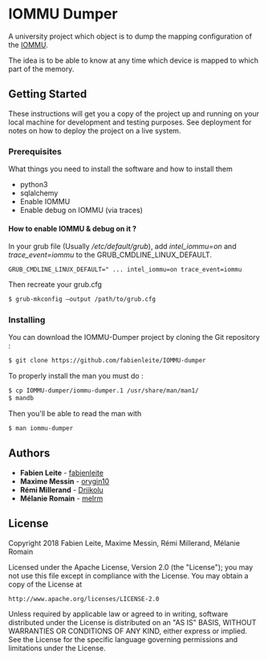 # IOMMU Dumper

A university project which object is to dump the mapping configuration of the [IOMMU](https://en.wikipedia.org/wiki/Input%E2%80%93output_memory_management_unit).

The idea is to be able to know at any time which device is mapped to which part of the memory.


## Getting Started

These instructions will get you a copy of the project up and running on your local machine for development and testing purposes. See deployment for notes on how to deploy the project on a live system.

### Prerequisites

What things you need to install the software and how to install them

* python3
* sqlalchemy
* Enable IOMMU
* Enable debug on IOMMU (via traces)


#### How to enable IOMMU & debug on it ?

In your grub file (Usually _/etc/default/grub_), add _intel\_iommu=on_ and _trace\_event=iommu_ to the GRUB_CMDLINE_LINUX_DEFAULT.

```
GRUB_CMDLINE_LINUX_DEFAULT=" ... intel_iommu=on trace_event=iommu
```
Then recreate your grub.cfg

```bash
$ grub-mkconfig –output /path/to/grub.cfg
```

### Installing

You can download the IOMMU-Dumper project by cloning the Git repository :
```bash
$ git clone https://github.com/fabienleite/IOMMU-dumper
```

To properly install the man you must do :
```bash
$ cp IOMMU-dumper/iommu-dumper.1 /usr/share/man/man1/
$ mandb
```

Then you'll be able to read the man with
```bash
$ man iommu-dumper
```

## Authors

* **Fabien Leite** - [fabienleite](https://github.com/fabienleite)
* **Maxime Messin** - [orygin10](https://github.com/orygin10)
* **Rémi Millerand** - [Driikolu](https://twitter.com/driikolu)
* **Mélanie Romain** - [melrm](https://github.com/melrm)

## License

Copyright 2018 Fabien Leite, Maxime Messin, Rémi Millerand, Mélanie Romain

Licensed under the Apache License, Version 2.0 (the "License");
you may not use this file except in compliance with the License.
You may obtain a copy of the License at

    http://www.apache.org/licenses/LICENSE-2.0

Unless required by applicable law or agreed to in writing, software
distributed under the License is distributed on an "AS IS" BASIS,
WITHOUT WARRANTIES OR CONDITIONS OF ANY KIND, either express or implied.
See the License for the specific language governing permissions and
limitations under the License.

